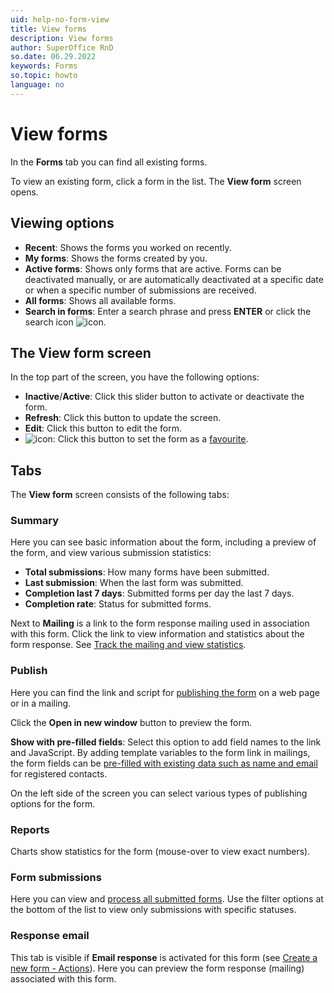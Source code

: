 ```yaml
---
uid: help-no-form-view
title: View forms
description: View forms
author: SuperOffice RnD
so.date: 06.29.2022
keywords: Forms
so.topic: howto
language: no
---
```


# View forms

In the **Forms** tab you can find all existing forms.

To view an existing form, click a form in the list. The **View form** screen opens.

## Viewing options

* **Recent**: Shows the forms you worked on recently.
* **My forms**: Shows the forms created by you.
* **Active forms**: Shows only forms that are active. Forms can be deactivated manually, or are automatically deactivated at a specific date or when a specific number of submissions are received.
* **All forms**: Shows all available forms.
* **Search in forms**: Enter a search phrase and press **ENTER** or click the search icon ![icon][img2].

## The View form screen

In the top part of the screen, you have the following options:

* **Inactive**/**Active**: Click this slider button to activate or deactivate the form.
* **Refresh**: Click this button to update the screen.
* **Edit**: Click this button to edit the form.
* ![icon][img1]: Click this button to set the form as a [favourite][1].

## Tabs

The **View form** screen consists of the following tabs:

### Summary

Here you can see basic information about the form, including a preview of the form, and view various submission statistics:

* **Total submissions**: How many forms have been submitted.
* **Last submission**: When the last form was submitted.
* **Completion last 7 days**: Submitted forms per day the last 7 days.
* **Completion rate**: Status for submitted forms.

Next to **Mailing** is a link to the form response mailing used in association with this form. Click the link to view information and statistics about the form response. See [Track the mailing and view statistics][2].

### Publish

Here you can find the link and script for [publishing the form][3] on a web page or in a mailing.

Click the **Open in new window** button to preview the form.

**Show with pre-filled fields**: Select this option to add field names to the link and JavaScript. By adding template variables to the form link in mailings, the form fields can be [pre-filled with existing data such as name and email][4] for registered contacts.

On the left side of the screen you can select various types of publishing options for the form.

### Reports

Charts show statistics for the form (mouse-over to view exact numbers).

### Form submissions

Here you can view and [process all submitted forms][5]. Use the filter options at the bottom of the list to view only submissions with specific statuses.

### Response email

This tab is visible if **Email response** is activated for this form (see [Create a new form - Actions][6]). Here you can preview the form response (mailing) associated with this form.

<!-- Referenced links -->
[1]: ../../learn/add-fav.md
[2]: submissions/track.md
[3]: publish.md
[4]: form-prefilled.md
[5]: submissions/process.md
[6]: create.md

<!-- Referenced images -->
[img1]: ../../../../../common/icons/favourite-no.png
[img2]: ../../../../../common/icons/nav-search.png

